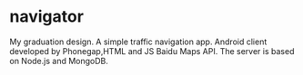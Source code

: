 navigator
=========

My graduation design. A simple traffic navigation app. Android client developed by Phonegap,HTML and JS Baidu Maps API. The server is based on Node.js and MongoDB.
